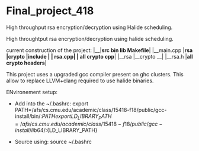 # Final_project_418
High throughput rsa encryption/decryption using Halide scheduling. 

High throughtput rsa encryption/decryption using halide scheduling.

current construction of the project: 
  |__|__src                                                      bin lib Makefile__|
     |__main.cpp       |__rsa            |__crypto                  |__include  __|
                       |__ rsa.cpp__|    |__ all crypto cpp__|      |__rsa      |__crypto  __|
                                                                    |__rsa.h    |__all crypto headers__|
                                                                    
This project uses a upgraded gcc compiler present on ghc clusters. This allow to replace LLVM+clang required to use halide binaries.

ENvironement setup:

  - Add into the ~/.bashrc: 
      export PATH=/afs/cs.cmu.edu/academic/class/15418-f18/public/gcc-install/bin/:$PATH 
      export LD_LIBRARY_PATH=/afs/cs.cmu.edu/academic/class/15418-f18/public/gcc-install/lib64/:${LD_LIBRARY_PATH}

  - Source using: 
      source ~/.bashrc

